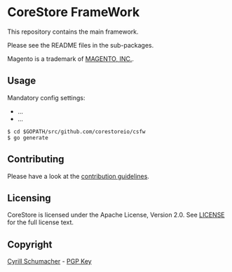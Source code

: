 # CoreStore FrameWork

This repository contains the main framework.

Please see the README files in the sub-packages.

Magento is a trademark of [MAGENTO, INC.](http://www.magentocommerce.com/license/).

## Usage

Mandatory config settings:

- ...
- ...

```
$ cd $GOPATH/src/github.com/corestoreio/csfw
$ go generate
```

## Contributing

Please have a look at the [contribution guidelines](https://github.com/corestoreio/corestore/blob/master/CONTRIBUTING.md).

## Licensing

CoreStore is licensed under the Apache License, Version 2.0. See
[LICENSE](https://github.com/corestoreio/corestore/blob/master/LICENSE) for the full license text.

## Copyright

[Cyrill Schumacher](http://cyrillschumacher.com) - [PGP Key](https://keybase.io/cyrill)
